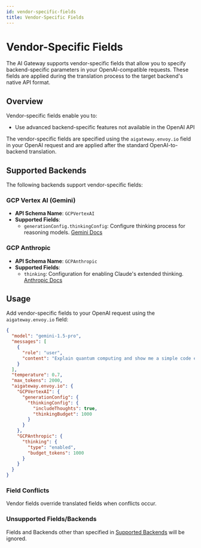 ```yaml
---
id: vendor-specific-fields
title: Vendor-Specific Fields
---
```


# Vendor-Specific Fields

The AI Gateway supports vendor-specific fields that allow you to specify backend-specific parameters in your OpenAI-compatible requests. These fields are applied during the translation process to the target backend's native API format.

## Overview

Vendor-specific fields enable you to:
- Use advanced backend-specific features not available in the OpenAI API

The vendor-specific fields are specified using the `aigateway.envoy.io` field in your OpenAI request and are applied after the standard OpenAI-to-backend translation.

## Supported Backends

The following backends support vendor-specific fields:

### GCP Vertex AI (Gemini)
- **API Schema Name**: `GCPVertexAI`
- **Supported Fields**:
  - `generationConfig.thinkingConfig`: Configure thinking process for reasoning models. [Gemini Docs](https://cloud.google.com/vertex-ai/docs/reference/rest/v1/GenerationConfig#ThinkingConfig)

### GCP Anthropic
- **API Schema Name**: `GCPAnthropic`
- **Supported Fields**:
    - `thinking`: Configuration for enabling Claude's extended thinking. [Anthropic Docs](https://docs.anthropic.com/en/api/messages#body-thinking)

## Usage

Add vendor-specific fields to your OpenAI request using the `aigateway.envoy.io` field:

```json
{
  "model": "gemini-1.5-pro",
  "messages": [
    {
      "role": "user",
      "content": "Explain quantum computing and show me a simple code example."
    }
  ],
  "temperature": 0.7,
  "max_tokens": 2000,
  "aigateway.envoy.io": {
    "GCPVertexAI": {
      "generationConfig": {
        "thinkingConfig": {
          "includeThoughts": true,
          "thinkingBudget": 1000
        }
      }
    },
    "GCPAnthropic": {
      "thinking": {
        "type": "enabled",
        "budget_tokens": 1000
      }
    }
  }
}
```

### Field Conflicts
Vendor fields override translated fields when conflicts occur.

### Unsupported Fields/Backends
Fields and Backends other than specified in [Supported Backends](#supported-backends) will be ignored.
